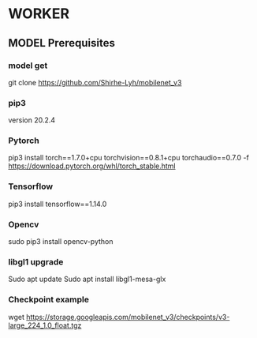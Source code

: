 # WORKER

## **MODEL Prerequisites**

### model get 
git clone https://github.com/Shirhe-Lyh/mobilenet_v3

### pip3 
version 20.2.4

### Pytorch
pip3 install torch==1.7.0+cpu torchvision==0.8.1+cpu torchaudio==0.7.0 -f https://download.pytorch.org/whl/torch_stable.html

### Tensorflow
pip3 install tensorflow==1.14.0

### Opencv
sudo pip3 install opencv-python

### libgl1 upgrade
Sudo apt update
Sudo apt install libgl1-mesa-glx

### Checkpoint example
wget https://storage.googleapis.com/mobilenet_v3/checkpoints/v3-large_224_1.0_float.tgz